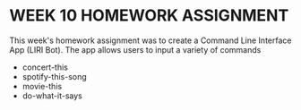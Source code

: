 # WEEK 10 HOMEWORK ASSIGNMENT

<p>This week's homework assignment was to create a Command Line Interface App (LIRI Bot). The app allows users to input a variety of commands
</p>
 
* concert-this
* spotify-this-song
* movie-this
* do-what-it-says

